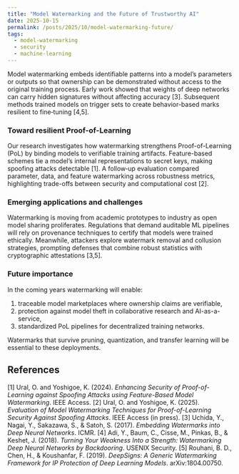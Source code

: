 ```yaml
---
title: "Model Watermarking and the Future of Trustworthy AI"
date: 2025-10-15
permalink: /posts/2025/10/model-watermarking-future/
tags:
  - model-watermarking
  - security
  - machine-learning
---
```


Model watermarking embeds identifiable patterns into a model’s parameters or outputs so that ownership can be demonstrated without access to the original training process. Early work showed that weights of deep networks can carry hidden signatures without affecting accuracy [3]. Subsequent methods trained models on trigger sets to create behavior-based marks resilient to fine‑tuning [4,5].

### Toward resilient Proof-of-Learning

Our research investigates how watermarking strengthens Proof-of-Learning (PoL) by binding models to verifiable training artifacts. Feature-based schemes tie a model’s internal representations to secret keys, making spoofing attacks detectable [1]. A follow‑up evaluation compared parameter, data, and feature watermarking across robustness metrics, highlighting trade-offs between security and computational cost [2].

### Emerging applications and challenges

Watermarking is moving from academic prototypes to industry as open model sharing proliferates. Regulations that demand auditable ML pipelines will rely on provenance techniques to certify that models were trained ethically. Meanwhile, attackers explore watermark removal and collusion strategies, prompting defenses that combine robust statistics with cryptographic attestations [3,5].

### Future importance

In the coming years watermarking will enable:

1. traceable model marketplaces where ownership claims are verifiable,
2. protection against model theft in collaborative research and AI-as-a-service,
3. standardized PoL pipelines for decentralized training networks.

Watermarks that survive pruning, quantization, and transfer learning will be essential to these deployments.

## References

[1] Ural, O. and Yoshigoe, K. (2024). *Enhancing Security of Proof-of-Learning against Spoofing Attacks using Feature-Based Model Watermarking*. IEEE Access.
[2] Ural, O. and Yoshigoe, K. (2025). *Evaluation of Model Watermarking Techniques for Proof-of-Learning Security Against Spoofing Attacks*. IEEE Access (in press).
[3] Uchida, Y., Nagai, Y., Sakazawa, S., & Satoh, S. (2017). *Embedding Watermarks into Deep Neural Networks*. ICMR.
[4] Adi, Y., Baum, C., Cisse, M., Pinkas, B., & Keshet, J. (2018). *Turning Your Weakness Into a Strength: Watermarking Deep Neural Networks by Backdooring*. USENIX Security.
[5] Rouhani, B. D., Chen, H., & Koushanfar, F. (2019). *DeepSigns: A Generic Watermarking Framework for IP Protection of Deep Learning Models*. arXiv:1804.00750.
